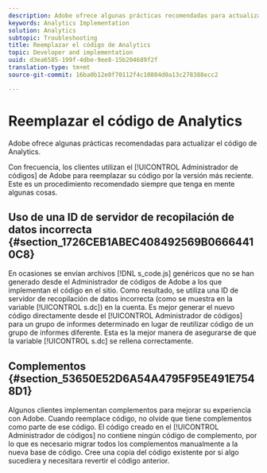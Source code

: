 ```yaml
---
description: Adobe ofrece algunas prácticas recomendadas para actualizar el código de Analytics.
keywords: Analytics Implementation
solution: Analytics
subtopic: Troubleshooting
title: Reemplazar el código de Analytics
topic: Developer and implementation
uuid: d3ea6585-199f-4dbe-9ee8-15b204689f2f
translation-type: tm+mt
source-git-commit: 16ba0b12e0f70112f4c10804d0a13c278388ecc2

---
```



# Reemplazar el código de Analytics

Adobe ofrece algunas prácticas recomendadas para actualizar el código de Analytics.

Con frecuencia, los clientes utilizan el [!UICONTROL Administrador de códigos] de Adobe para reemplazar su código por la versión más reciente. Este es un procedimiento recomendado siempre que tenga en mente algunas cosas.

## Uso de una ID de servidor de recopilación de datos incorrecta {#section_1726CEB1ABEC408492569B06664410C8}

En ocasiones se envían archivos [!DNL s_code.js] genéricos que no se han generado desde el Administrador de códigos de Adobe a los que implementan el código en el sitio. Como resultado, se utiliza una ID de servidor de recopilación de datos incorrecta (como se muestra en la variable [!UICONTROL s.dc]) en la cuenta. Es mejor generar el nuevo código directamente desde el [!UICONTROL Administrador de códigos] para un grupo de informes determinado en lugar de reutilizar código de un grupo de informes diferente. Esta es la mejor manera de asegurarse de que la variable [!UICONTROL s.dc] se rellena correctamente.

## Complementos {#section_53650E52D6A54A4795F95E491E7548D1}

Algunos clientes implementan complementos para mejorar su experiencia con Adobe. Cuando reemplace código, no olvide que tiene complementos como parte de ese código. El código creado en el [!UICONTROL Administrador de códigos] no contiene ningún código de complemento, por lo que es necesario migrar todos los complementos manualmente a la nueva base de código. Cree una copia del código existente por si algo sucediera y necesitara revertir el código anterior.
